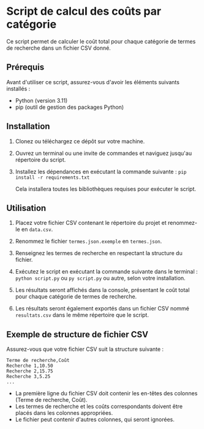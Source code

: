 # Script de calcul des coûts par catégorie

Ce script permet de calculer le coût total pour chaque catégorie de termes de recherche dans un fichier CSV donné.

## Prérequis

Avant d'utiliser ce script, assurez-vous d'avoir les éléments suivants installés :

- Python (version 3.11)
- pip (outil de gestion des packages Python)

## Installation

1. Clonez ou téléchargez ce dépôt sur votre machine.

2. Ouvrez un terminal ou une invite de commandes et naviguez jusqu'au répertoire du script.

3. Installez les dépendances en exécutant la commande suivante :
   `pip install -r requirements.txt`

   Cela installera toutes les bibliothèques requises pour exécuter le script.

## Utilisation

1. Placez votre fichier CSV contenant le répertoire du projet et renommez-le en `data.csv`.

2. Renommez le fichier `termes.json.exemple` en `termes.json`.

3. Renseignez les termes de recherche en respectant la structure du fichier.

4. Exécutez le script en exécutant la commande suivante dans le terminal :
   `python script.py` ou `py script.py` ou autre, selon votre installation.

5. Les résultats seront affichés dans la console, présentant le coût total pour chaque catégorie de termes de recherche.

6. Les résultats seront également exportés dans un fichier CSV nommé `resultats.csv` dans le même répertoire que le script.

## Exemple de structure de fichier CSV

Assurez-vous que votre fichier CSV suit la structure suivante :


```
Terme de recherche,Coût
Recherche 1,10.50
Recherche 2,15.75
Recherche 3,5.25
...
```


- La première ligne du fichier CSV doit contenir les en-têtes des colonnes (Terme de recherche, Coût).
- Les termes de recherche et les coûts correspondants doivent être placés dans les colonnes appropriées.
- Le fichier peut contenir d'autres colonnes, qui seront ignorées.


